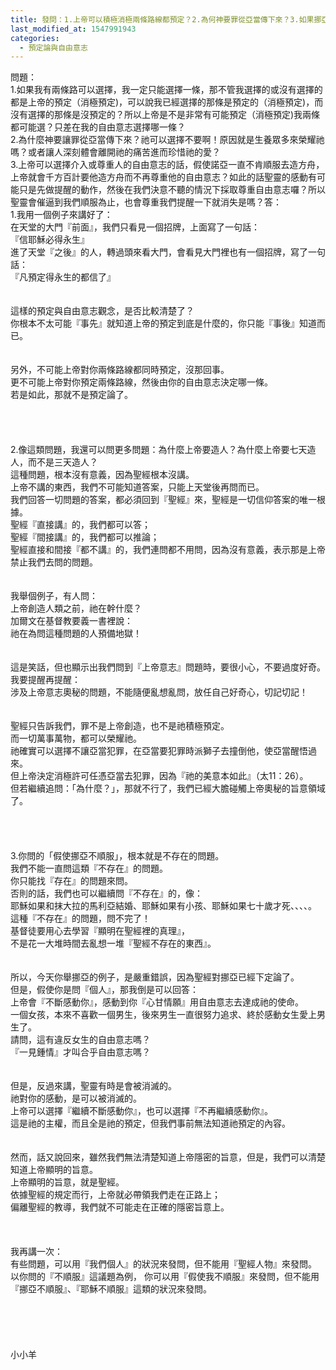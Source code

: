 ```yaml
---
title: 發問：1.上帝可以積極消極兩條路線都預定？2.為何神要罪從亞當傳下來？3.如果挪亞一直不肯造方舟？
last_modified_at: 1547991943
categories:
  - 預定論與自由意志
---
```


問題：<br>1.如果我有兩條路可以選擇，我一定只能選擇一條，那不管我選擇的或沒有選擇的都是上帝的預定（消極預定)，可以說我已經選擇的那條是預定的（消極預定)，而沒有選擇的那條是沒預定的？所以上帝是不是非常有可能預定（消極預定)我兩條都可能選？只差在我的自由意志選擇哪一條？<br>2.為什麼神要讓罪從亞當傳下來？祂可以選擇不要啊！原因就是生養眾多來榮耀祂嗎？或者讓人深刻體會離開祂的痛苦進而珍惜祂的愛？<br>3.上帝可以選擇介入或尊重人的自由意志的話，假使諾亞一直不肯順服去造方舟，上帝就會千方百計要他造方舟而不再尊重他的自由意志？如此的話聖靈的感動有可能只是先做提醒的動作，然後在我們決意不聽的情況下採取尊重自由意志囉？所以聖靈會催逼到我們順服為止，也會尊重我們提醒一下就消失是嗎？<!--more-->答：<br>1.我用一個例子來講好了：<br>在天堂的大門『前面』，我們只看見一個招牌，上面寫了一句話：<br>『信耶穌必得永生』<br>進了天堂『之後』的人，轉過頭來看大門，會看見大門裡也有一個招牌，寫了一句話：<br>『凡預定得永生的都信了』<br> <br><br>這樣的預定與自由意志觀念，是否比較清楚了？<br>你根本不太可能『事先』就知道上帝的預定到底是什麼的，你只能『事後』知道而已。<br><br><br>另外，不可能上帝對你兩條路線都同時預定，沒那回事。<br>更不可能上帝對你預定兩條路線，然後由你的自由意志決定哪一條。<br>若是如此，那就不是預定論了。<br> <br> <br><br><br>2.像這類問題，我還可以問更多問題：為什麼上帝要造人？為什麼上帝要七天造人，而不是三天造人？<br>這種問題，根本沒有意義，因為聖經根本沒講。<br>上帝不講的東西，我們不可能知道答案，只能上天堂後再問而已。<br>我們回答一切問題的答案，都必須回到『聖經』來，聖經是一切信仰答案的唯一根據。<br>聖經『直接講』的，我們都可以答；<br>聖經『間接講』的，我們都可以推論；<br>聖經直接和間接『都不講』的，我們連問都不用問，因為沒有意義，表示那是上帝禁止我們去問的問題。<br> <br><br>我舉個例子，有人問：<br>上帝創造人類之前，祂在幹什麼？<br>加爾文在基督教要義一書裡說：<br>祂在為問這種問題的人預備地獄！<br><br> <br>這是笑話，但也顯示出我們問到『上帝意志』問題時，要很小心，不要過度好奇。<br>我要提醒再提醒：<br>涉及上帝意志奧秘的問題，不能隨便亂想亂問，放任自己好奇心，切記切記！<br> <br><br>聖經只告訴我們，罪不是上帝創造，也不是祂積極預定。<br>而一切萬事萬物，都可以榮耀祂。<br>祂確實可以選擇不讓亞當犯罪，在亞當要犯罪時派獅子去撞倒他，使亞當醒悟過來。<br>但上帝決定消極許可任憑亞當去犯罪，因為『祂的美意本如此』（太11：26）。<br>但若繼續追問：「為什麼？」，那就不行了，我們已經大膽碰觸上帝奧秘的旨意領域了。<br> <br> <br><br><br>3.你問的「假使挪亞不順服」，根本就是不存在的問題。<br>我們不能一直問這類『不存在』的問題。<br>你只能找『存在』的問題來問。<br>否則的話，我們也可以繼續問『不存在』的，像：<br>耶穌如果和抹大拉的馬利亞結婚、耶穌如果有小孩、耶穌如果七十歲才死、、、、。<br>這種『不存在』的問題，問不完了！<br>基督徒要用心去學習『顯明在聖經裡的真理』，<br>不是花一大堆時間去亂想一堆『聖經不存在的東西』。<br> <br><br>所以，今天你舉挪亞的例子，是嚴重錯誤，因為聖經對挪亞已經下定論了。<br>但是，假使你是問『個人』，那我倒是可以回答：<br>上帝會『不斷感動你』，感動到你『心甘情願』用自由意志去達成祂的使命。<br>一個女孩，本來不喜歡一個男生，後來男生一直很努力追求、終於感動女生愛上男生了。<br>請問，這有違反女生的自由意志嗎？<br>『一見鍾情』才叫合乎自由意志嗎？<br> <br><br>但是，反過來講，聖靈有時是會被消滅的。<br>祂對你的感動，是可以被消滅的。<br>上帝可以選擇『繼續不斷感動你』，也可以選擇『不再繼續感動你』。<br>這是祂的主權，而且全是祂的預定，但我們事前無法知道祂預定的內容。<br><br><br>然而，話又說回來，雖然我們無法清楚知道上帝隱密的旨意，但是，我們可以清楚知道上帝顯明的旨意。<br>上帝顯明的旨意，就是聖經。<br>依據聖經的規定而行，上帝就必帶領我們走在正路上；<br>偏離聖經的教導，我們就不可能走在正確的隱密旨意上。<br><br><br><br>我再講一次：<br>有些問題，可以用『我們個人』的狀況來發問，但不能用『聖經人物』來發問。<br>以你問的『不順服』這議題為例， 你可以用『假使我不順服』來發問，但不能用『挪亞不順服』、『耶穌不順服』這類的狀況來發問。<br> <br><br><br><br><br>小小羊<br><br><br><br><br>
